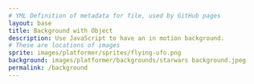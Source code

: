 ```yaml
---
# YML Definition of metadata for file, used by GitHub pages
layout: base
title: Background with Object
description: Use JavaScript to have an in motion background.
# These are locations of images
sprite: images/platformer/sprites/flying-ufo.png
background: images/platformer/backgrounds/starwars background.jpeg
permalink: /background
---
```

<!-- HTML for where the game is stores-->
<canvas id="world"></canvas>
<!-- Script logic for the Game -->
<script>
  const canvas = document.getElementById("world");
  const ctx = canvas.getContext('2d');
  // Create Imag objects for the background and the player sprite
  const backgroundImg = new Image();
  const spriteImg = new Image();
  backgroundImg.src = '{{page.background}}';
  spriteImg.src = '{{page.sprite}}';
//Counter to check when both images have finished loading
  let imagesLoaded = 0;
  backgroundImg.onload = function() {
    imagesLoaded++;
    startGameWorld();
  };
  spriteImg.onload = function() {
    imagesLoaded++;
    startGameWorld();
  };
// Start the game only if both images are loaded
  function startGameWorld() {
    if (imagesLoaded < 2) return;
    //base class for all game objects
    class GameObject {
      constructor(image, width, height, x = 0, y = 0, speedRatio = 0) {
        this.image = image;
        this.width = width;
        this.height = height;
        this.x = x;
        this.y = y;
        this.speedRatio = speedRatio;
        this.speed = GameWorld.gameSpeed * this.speedRatio;
      }
      //Draw the objects on the canvas
      update() {}
      draw(ctx) {
        ctx.drawImage(this.image, this.x, this.y, this.width, this.height);
      }
    }
  // background class inherets the GameObject
    class Background extends GameObject {
      constructor(image, gameWorld) {
        // Fill entire canvas
        super(image, gameWorld.width, gameWorld.height, 0, 0, 0.1);
      }
      update() {
        this.x = (this.x - this.speed) % this.width;
      }
      draw(ctx) {
        ctx.drawImage(this.image, this.x, this.y, this.width, this.height);
        ctx.drawImage(this.image, this.x + this.width, this.y, this.width, this.height);
      }
    }
  // Player inherets from the gameobject
    class Player extends GameObject {
      constructor(image, gameWorld) {
        const width = image.naturalWidth / 2;
        const height = image.naturalHeight / 2;
        const x = (gameWorld.width - width) / 2;
        const y = (gameWorld.height - height) / 2;
        super(image, width, height, x, y);
        this.baseY = y;
        this.frame = 0;
      }
      update() {
        this.y = this.baseY + Math.sin(this.frame * 0.05) * 20;
        this.frame++;
      }
    }
    //Game world is Mater class/object for the entire game he game look is inside
    class GameWorld {
      static gameSpeed = 5;
      // image enters the world
      constructor(backgroundImg, spriteImg) {
        this.canvas = document.getElementById("world");
        this.ctx = this.canvas.getContext('2d');
        this.width = window.innerWidth;
        this.height = window.innerHeight;
        this.canvas.width = this.width;
        this.canvas.height = this.height;
        this.canvas.style.width = `${this.width}px`;
        this.canvas.style.height = `${this.height}px`;
        this.canvas.style.position = 'absolute';
        this.canvas.style.left = `0px`;
        this.canvas.style.top = `${(window.innerHeight - this.height) / 2}px`;
        // Game objects are created
        this.objects = [
         new Background(backgroundImg, this),
         new Player(spriteImg, this)
        ];
      }
      // This keeps the game alive and running
      gameLoop() {
        this.ctx.clearRect(0, 0, this.width, this.height);
        for (const obj of this.objects) {
          obj.update();
          obj.draw(this.ctx);
        }
        requestAnimationFrame(this.gameLoop.bind(this));
      }
      start() {
        this.gameLoop();
      }
    }
    const world = new GameWorld(backgroundImg, spriteImg);
    // starts the game world
    world.start();
  }
